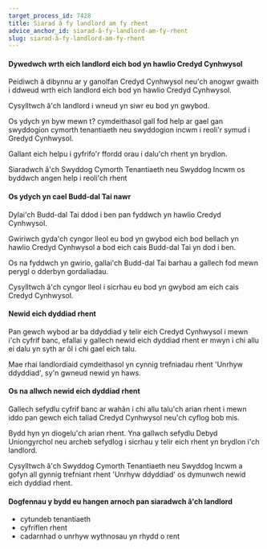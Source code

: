 ```yaml
---
target_process_id: 7428
title: Siarad â fy landlord am fy rhent
advice_anchor_id: siarad-â-fy-landlord-am-fy-rhent
slug: siarad-â-fy-landlord-am-fy-rhent
---
```

#### Dywedwch wrth eich landlord eich bod yn hawlio Credyd Cynhwysol

Peidiwch â dibynnu ar y ganolfan Credyd Cynhwysol neu'ch anogwr gwaith i ddweud wrth eich landlord eich bod yn hawlio Credyd Cynhwysol.

Cysylltwch â'ch landlord i wneud yn siwr eu bod yn gwybod.

Os ydych yn byw mewn t? cymdeithasol gall fod help ar gael gan swyddogion cymorth tenantiaeth neu swyddogion incwm i reoli'r symud i Gredyd Cynhwysol.

Gallant eich helpu i gyfrifo'r ffordd orau i dalu'ch rhent yn brydlon.

Siaradwch â'ch Swyddog Cymorth Tenantiaeth neu Swyddog Incwm os byddwch angen help i reoli'ch rhent

#### Os ydych yn cael Budd-dal Tai nawr
Dylai'ch Budd-dal Tai ddod i ben pan fyddwch yn hawlio Credyd Cynhwysol.

Gwiriwch gyda'ch cyngor lleol eu bod yn gwybod eich bod bellach yn hawlio Credyd Cynhwysol a bod eich cais Budd-dal Tai yn dod i ben.

Os na fyddwch yn gwirio, gallai'ch Budd-dal Tai barhau a gallech fod mewn perygl o dderbyn gordaliadau.

Cysylltwch â'ch cyngor lleol i sicrhau eu bod yn gwybod am eich cais Credyd Cynhwysol.

#### Newid eich dyddiad rhent
Pan gewch wybod ar ba ddyddiad y telir eich Credyd Cynhwysol i mewn i'ch cyfrif banc, efallai y gallech newid eich dyddiad rhent er mwyn i chi allu ei dalu yn syth ar ôl i chi gael eich talu.

Mae rhai landlordiaid cymdeithasol yn cynnig trefniadau rhent 'Unrhyw ddyddiad', sy'n gwneud newid yn haws.

#### Os na allwch newid eich dyddiad rhent
Gallech sefydlu cyfrif banc ar wahân i chi allu talu'ch arian rhent i mewn iddo pan gewch eich taliad Credyd Cynhwysol neu'ch cyflog bob mis.

Bydd hyn yn diogelu'ch arian rhent. Yna gallwch sefydlu Debyd Uniongyrchol neu archeb sefydlog i sicrhau y telir eich rhent yn brydlon i'ch landlord.

Cysylltwch â'ch Swyddog Cymorth Tenantiaeth neu Swyddog Incwm a gofyn all gynnig trefniant rhent 'Unrhyw ddyddiad' os dymunwch newid eich dyddiad rhent.

#### Dogfennau y bydd eu hangen arnoch pan siaradwch â'ch landlord
* cytundeb tenantiaeth
* cyfriflen rhent
* cadarnhad o unrhyw wythnosau yn rhydd o rent
